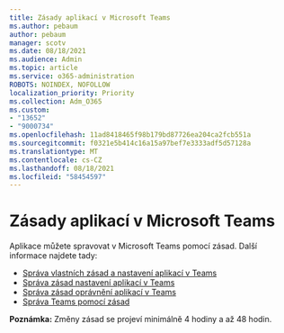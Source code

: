 ```yaml
---
title: Zásady aplikací v Microsoft Teams
ms.author: pebaum
author: pebaum
manager: scotv
ms.date: 08/18/2021
ms.audience: Admin
ms.topic: article
ms.service: o365-administration
ROBOTS: NOINDEX, NOFOLLOW
localization_priority: Priority
ms.collection: Adm_O365
ms.custom:
- "13652"
- "9000734"
ms.openlocfilehash: 11ad8418465f98b179bd87726ea204ca2fcb551a
ms.sourcegitcommit: f0321e5b414c16a15a97bef7e3333adf5d57128a
ms.translationtype: MT
ms.contentlocale: cs-CZ
ms.lasthandoff: 08/18/2021
ms.locfileid: "58454597"
---
```

# <a name="app-policies-in-microsoft-teams"></a>Zásady aplikací v Microsoft Teams

Aplikace můžete spravovat v Microsoft Teams pomocí zásad. Další informace najdete tady: 

- [Správa vlastních zásad a nastavení aplikací v Teams](https://docs.microsoft.com/microsoftteams/teams-custom-app-policies-and-settings)
- [Správa zásad nastavení aplikací v Teams](https://docs.microsoft.com/microsoftteams/teams-app-setup-policies)
- [Správa zásad oprávnění aplikací v Teams](https://docs.microsoft.com/microsoftteams/teams-app-permission-policies)
- [Správa Teams pomocí zásad](https://docs.microsoft.com/microsoftteams/manage-teams-with-policies)

**Poznámka:** Změny zásad se projeví minimálně 4 hodiny a až 48 hodin.
